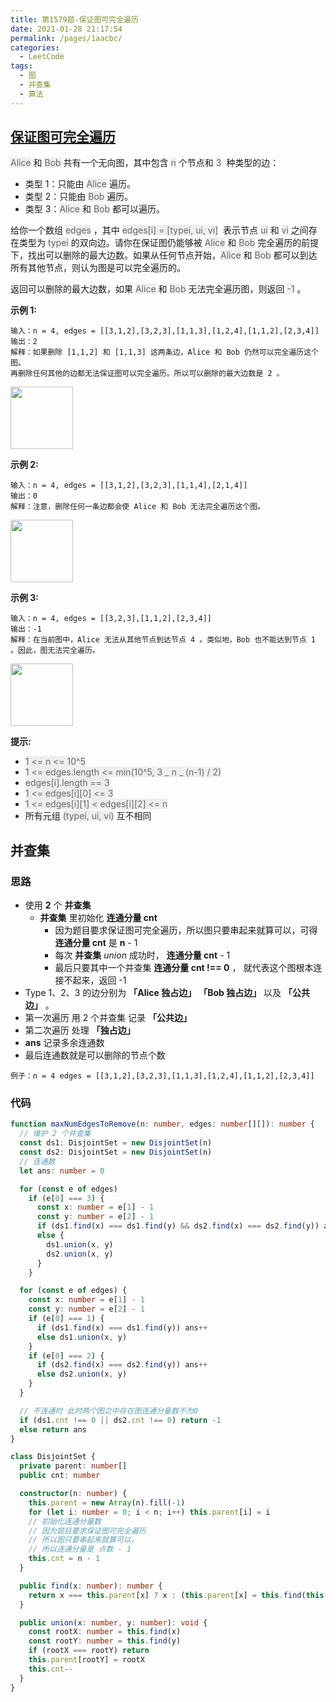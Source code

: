 ```yaml
---
title: 第1579题-保证图可完全遍历
date: 2021-01-28 21:17:54
permalink: /pages/1aacbc/
categories:
  - LeetCode
tags:
  - 图
  - 并查集
  - 算法
---
```


## [保证图可完全遍历](https://leetcode-cn.com/problems/remove-max-number-of-edges-to-keep-graph-fully-traversable/)

<font style="background: #eee; color: #666;">Alice</font> 和 <font style="background: #eee; color: #666;">Bob</font> 共有一个无向图，其中包含 <font style="background: #eee; color: #666;">n</font> 个节点和 <font style="background: #eee; color: #666;">3</font>  种类型的边：

- 类型 1：只能由 <font style="background: #eee; color: #666;">Alice</font> 遍历。
- 类型 2：只能由 <font style="background: #eee; color: #666;">Bob</font> 遍历。
- 类型 3：<font style="background: #eee; color: #666;">Alice</font> 和 <font style="background: #eee; color: #666;">Bob</font> 都可以遍历。

给你一个数组 <font style="background: #eee; color: #666;">edges</font> ，其中 <font style="background: #eee; color: #666;">edges[i] = [typei, ui, vi]</font>  表示节点 <font style="background: #eee; color: #666;">ui</font> 和 <font style="background: #eee; color: #666;">vi</font> 之间存在类型为 <font style="background: #eee; color: #666;">typei</font> 的双向边。请你在保证图仍能够被 <font style="background: #eee; color: #666;">Alice</font> 和 <font style="background: #eee; color: #666;">Bob</font> 完全遍历的前提下，找出可以删除的最大边数。如果从任何节点开始，<font style="background: #eee; color: #666;">Alice</font> 和 <font style="background: #eee; color: #666;">Bob</font> 都可以到达所有其他节点，则认为图是可以完全遍历的。

返回可以删除的最大边数，如果 <font style="background: #eee; color: #666;">Alice</font> 和 <font style="background: #eee; color: #666;">Bob</font> 无法完全遍历图，则返回 <font style="background: #eee; color: #666;">-1</font> 。

<!-- more -->

**示例 1:**

```
输入：n = 4, edges = [[3,1,2],[3,2,3],[1,1,3],[1,2,4],[1,1,2],[2,3,4]]
输出：2
解释：如果删除 [1,1,2] 和 [1,1,3] 这两条边，Alice 和 Bob 仍然可以完全遍历这个图。
再删除任何其他的边都无法保证图可以完全遍历。所以可以删除的最大边数是 2 。
```

<img src="https://cdn.jsdelivr.net/gh/xiaojun996/CDN/images/leetcode/1579-remove-max-number-of-edges-to-keep-graph-fully-traversable-1.png" width="100" />

**示例 2:**

```
输入：n = 4, edges = [[3,1,2],[3,2,3],[1,1,4],[2,1,4]]
输出：0
解释：注意，删除任何一条边都会使 Alice 和 Bob 无法完全遍历这个图。
```

<img src="https://cdn.jsdelivr.net/gh/xiaojun996/CDN/images/leetcode/1579-remove-max-number-of-edges-to-keep-graph-fully-traversable-2.png" width="100" />

**示例 3:**

```
输入：n = 4, edges = [[3,2,3],[1,1,2],[2,3,4]]
输出：-1
解释：在当前图中，Alice 无法从其他节点到达节点 4 。类似地，Bob 也不能达到节点 1 。因此，图无法完全遍历。
```

<img src="https://cdn.jsdelivr.net/gh/xiaojun996/CDN/images/leetcode/1579-remove-max-number-of-edges-to-keep-graph-fully-traversable-3.png" width="100" />

**提示:**

- <font style="background: #eee; color: #666;">1 <= n <= 10^5</font>
- <font style="background: #eee; color: #666;">1 <= edges.length <= min(10^5, 3 _ n _ (n-1) / 2)</font>
- <font style="background: #eee; color: #666;">edges[i].length == 3</font>
- <font style="background: #eee; color: #666;">1 <= edges[i][0] <= 3</font>
- <font style="background: #eee; color: #666;">1 <= edges[i][1] < edges[i][2] <= n</font>
- 所有元组 <font style="background: #eee; color: #666;">(typei, ui, vi)</font> 互不相同

## 并查集

### 思路

- 使用 **2** 个 **并查集**
  - **并查集** 里初始化 **连通分量 cnt**
    - 因为题目要求保证图可完全遍历，所以图只要串起来就算可以，可得 **连通分量 cnt** 是 **n** - 1
    - 每次 **并查集** _union_ 成功时， **连通分量 cnt** - 1
    - 最后只要其中一个并查集 **连通分量 cnt !== 0** ， 就代表这个图根本连接不起来，返回 -1
- Type 1、2、3 的边分别为 **「Alice 独占边」** **「Bob 独占边」** 以及 **「公共边」** 。
- 第一次遍历 用 2 个并查集 记录 **「公共边」**
- 第二次遍历 处理 **「独占边」**
- **ans** 记录多余连通数
- 最后连通数就是可以删除的节点个数

```
例子：n = 4 edges = [[3,1,2],[3,2,3],[1,1,3],[1,2,4],[1,1,2],[2,3,4]]
```

### 代码

```TypeScript
function maxNumEdgesToRemove(n: number, edges: number[][]): number {
  // 维护 2 个并查集
  const ds1: DisjointSet = new DisjointSet(n)
  const ds2: DisjointSet = new DisjointSet(n)
  // 连通数
  let ans: number = 0

  for (const e of edges)
    if (e[0] === 3) {
      const x: number = e[1] - 1
      const y: number = e[2] - 1
      if (ds1.find(x) === ds1.find(y) && ds2.find(x) === ds2.find(y)) ans++
      else {
        ds1.union(x, y)
        ds2.union(x, y)
      }
    }

  for (const e of edges) {
    const x: number = e[1] - 1
    const y: number = e[2] - 1
    if (e[0] === 1) {
      if (ds1.find(x) === ds1.find(y)) ans++
      else ds1.union(x, y)
    }
    if (e[0] === 2) {
      if (ds2.find(x) === ds2.find(y)) ans++
      else ds2.union(x, y)
    }
  }

  // 不连通时 此时两个图之中存在图连通分量数不为0
  if (ds1.cnt !== 0 || ds2.cnt !== 0) return -1
  else return ans
}

class DisjointSet {
  private parent: number[]
  public cnt: number

  constructor(n: number) {
    this.parent = new Array(n).fill(-1)
    for (let i: number = 0; i < n; i++) this.parent[i] = i
    // 初始化连通分量数
    // 因为题目要求保证图可完全遍历
    // 所以图只要串起来就算可以，
    // 所以连通分量是 点数 - 1
    this.cnt = n - 1
  }

  public find(x: number): number {
    return x === this.parent[x] ? x : (this.parent[x] = this.find(this.parent[x]))
  }

  public union(x: number, y: number): void {
    const rootX: number = this.find(x)
    const rootY: number = this.find(y)
    if (rootX === rootY) return
    this.parent[rootY] = rootX
    this.cnt--
  }
}
```
